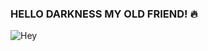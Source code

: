 ### HELLO DARKNESS MY OLD FRIEND! :fire:

![Hey](https://i.giphy.com/media/hmE2rlinFM7fi/giphy.webp)
